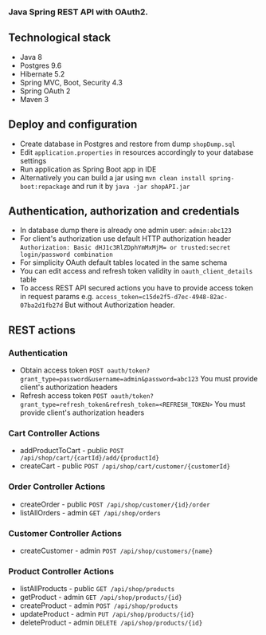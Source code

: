 
### Java Spring REST API with OAuth2.

## Technological stack
- Java 8
- Postgres 9.6
- Hibernate 5.2
- Spring MVC, Boot, Security 4.3
- Spring OAuth 2
- Maven 3

## Deploy and configuration
- Create database in Postgres and restore from dump `shopDump.sql`
- Edit `application.properties` in resources accordingly to your database settings
- Run application as Spring Boot app in IDE
- Alternatively you can build a jar using `mvn clean install spring-boot:repackage` 
 and run it by `java -jar shopAPI.jar`

## Authentication, authorization and credentials
 - In database dump there is already one admin user: `admin:abc123`
 - For client's authorization use default HTTP authorization header `Authorization: Basic dHJ1c3RlZDphYmMxMjM=
 or trusted:secret login/password combination` 
 - For simplicity OAuth default tables located in the same schema
 - You can edit access and refresh token validity in `oauth_client_details` table
 - To access REST API secured actions you have to provide access token in request params e.g.
 ``access_token=c15de2f5-d7ec-4948-82ac-07ba2d1fb27d``
 But without Authorization header.

## REST actions

### Authentication

- Obtain access token
``POST oauth/token?grant_type=password&username=admin&password=abc123``
You must provide client's authorization headers
- Refresh access token
``POST oauth/token?grant_type=refresh_token&refresh_token=<REFRESH_TOKEN>``
You must provide client's authorization headers

### Cart Controller Actions

- addProductToCart - public
``POST /api/shop/cart/{cartId}/add/{productId}``
- createCart - public 
``POST /api/shop/cart/customer/{customerId}``

### Order Controller Actions

- createOrder - public
``POST /api/shop/customer/{id}/order``
- listAllOrders - admin
``GET /api/shop/orders``

### Customer Controller Actions

- createCustomer - admin
``POST /api/shop/customers/{name}``

### Product Controller Actions

- listAllProducts - public
``GET /api/shop/products``
- getProduct - admin
``GET /api/shop/products/{id}``
- createProduct - admin
``POST /api/shop/products``
- updateProduct - admin
``PUT /api/shop/products/{id}``
- deleteProduct - admin
``DELETE /api/shop/products/{id}``

 
